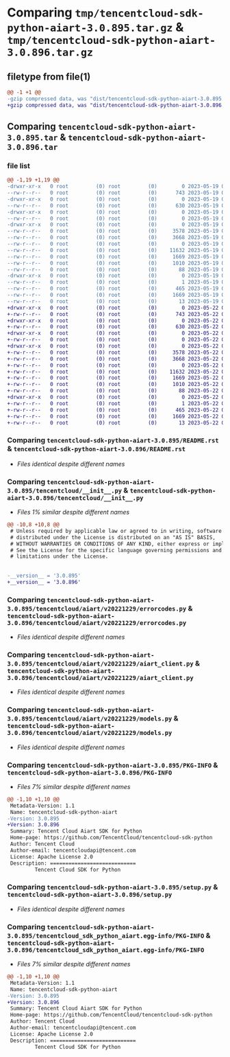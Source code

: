 # Comparing `tmp/tencentcloud-sdk-python-aiart-3.0.895.tar.gz` & `tmp/tencentcloud-sdk-python-aiart-3.0.896.tar.gz`

## filetype from file(1)

```diff
@@ -1 +1 @@
-gzip compressed data, was "dist/tencentcloud-sdk-python-aiart-3.0.895.tar", last modified: Fri May 19 02:40:27 2023, max compression
+gzip compressed data, was "dist/tencentcloud-sdk-python-aiart-3.0.896.tar", last modified: Mon May 22 00:13:32 2023, max compression
```

## Comparing `tencentcloud-sdk-python-aiart-3.0.895.tar` & `tencentcloud-sdk-python-aiart-3.0.896.tar`

### file list

```diff
@@ -1,19 +1,19 @@
-drwxr-xr-x   0 root         (0) root         (0)        0 2023-05-19 02:40:27.000000 tencentcloud-sdk-python-aiart-3.0.895/
--rw-r--r--   0 root         (0) root         (0)      743 2023-05-19 02:40:27.000000 tencentcloud-sdk-python-aiart-3.0.895/README.rst
-drwxr-xr-x   0 root         (0) root         (0)        0 2023-05-19 02:40:27.000000 tencentcloud-sdk-python-aiart-3.0.895/tencentcloud/
--rw-r--r--   0 root         (0) root         (0)      630 2023-05-19 02:40:27.000000 tencentcloud-sdk-python-aiart-3.0.895/tencentcloud/__init__.py
-drwxr-xr-x   0 root         (0) root         (0)        0 2023-05-19 02:40:27.000000 tencentcloud-sdk-python-aiart-3.0.895/tencentcloud/aiart/
--rw-r--r--   0 root         (0) root         (0)        0 2023-05-19 02:40:27.000000 tencentcloud-sdk-python-aiart-3.0.895/tencentcloud/aiart/__init__.py
-drwxr-xr-x   0 root         (0) root         (0)        0 2023-05-19 02:40:27.000000 tencentcloud-sdk-python-aiart-3.0.895/tencentcloud/aiart/v20221229/
--rw-r--r--   0 root         (0) root         (0)     3578 2023-05-19 02:40:27.000000 tencentcloud-sdk-python-aiart-3.0.895/tencentcloud/aiart/v20221229/errorcodes.py
--rw-r--r--   0 root         (0) root         (0)     3668 2023-05-19 02:40:27.000000 tencentcloud-sdk-python-aiart-3.0.895/tencentcloud/aiart/v20221229/aiart_client.py
--rw-r--r--   0 root         (0) root         (0)        0 2023-05-19 02:40:27.000000 tencentcloud-sdk-python-aiart-3.0.895/tencentcloud/aiart/v20221229/__init__.py
--rw-r--r--   0 root         (0) root         (0)    11632 2023-05-19 02:40:27.000000 tencentcloud-sdk-python-aiart-3.0.895/tencentcloud/aiart/v20221229/models.py
--rw-r--r--   0 root         (0) root         (0)     1669 2023-05-19 02:40:27.000000 tencentcloud-sdk-python-aiart-3.0.895/PKG-INFO
--rw-r--r--   0 root         (0) root         (0)     1010 2023-05-19 02:40:27.000000 tencentcloud-sdk-python-aiart-3.0.895/setup.py
--rw-r--r--   0 root         (0) root         (0)       88 2023-05-19 02:40:27.000000 tencentcloud-sdk-python-aiart-3.0.895/setup.cfg
-drwxr-xr-x   0 root         (0) root         (0)        0 2023-05-19 02:40:27.000000 tencentcloud-sdk-python-aiart-3.0.895/tencentcloud_sdk_python_aiart.egg-info/
--rw-r--r--   0 root         (0) root         (0)        1 2023-05-19 02:40:27.000000 tencentcloud-sdk-python-aiart-3.0.895/tencentcloud_sdk_python_aiart.egg-info/dependency_links.txt
--rw-r--r--   0 root         (0) root         (0)      465 2023-05-19 02:40:27.000000 tencentcloud-sdk-python-aiart-3.0.895/tencentcloud_sdk_python_aiart.egg-info/SOURCES.txt
--rw-r--r--   0 root         (0) root         (0)     1669 2023-05-19 02:40:27.000000 tencentcloud-sdk-python-aiart-3.0.895/tencentcloud_sdk_python_aiart.egg-info/PKG-INFO
--rw-r--r--   0 root         (0) root         (0)       13 2023-05-19 02:40:27.000000 tencentcloud-sdk-python-aiart-3.0.895/tencentcloud_sdk_python_aiart.egg-info/top_level.txt
+drwxr-xr-x   0 root         (0) root         (0)        0 2023-05-22 00:13:32.000000 tencentcloud-sdk-python-aiart-3.0.896/
+-rw-r--r--   0 root         (0) root         (0)      743 2023-05-22 00:13:32.000000 tencentcloud-sdk-python-aiart-3.0.896/README.rst
+drwxr-xr-x   0 root         (0) root         (0)        0 2023-05-22 00:13:32.000000 tencentcloud-sdk-python-aiart-3.0.896/tencentcloud/
+-rw-r--r--   0 root         (0) root         (0)      630 2023-05-22 00:13:32.000000 tencentcloud-sdk-python-aiart-3.0.896/tencentcloud/__init__.py
+drwxr-xr-x   0 root         (0) root         (0)        0 2023-05-22 00:13:32.000000 tencentcloud-sdk-python-aiart-3.0.896/tencentcloud/aiart/
+-rw-r--r--   0 root         (0) root         (0)        0 2023-05-22 00:13:32.000000 tencentcloud-sdk-python-aiart-3.0.896/tencentcloud/aiart/__init__.py
+drwxr-xr-x   0 root         (0) root         (0)        0 2023-05-22 00:13:32.000000 tencentcloud-sdk-python-aiart-3.0.896/tencentcloud/aiart/v20221229/
+-rw-r--r--   0 root         (0) root         (0)     3578 2023-05-22 00:13:32.000000 tencentcloud-sdk-python-aiart-3.0.896/tencentcloud/aiart/v20221229/errorcodes.py
+-rw-r--r--   0 root         (0) root         (0)     3668 2023-05-22 00:13:32.000000 tencentcloud-sdk-python-aiart-3.0.896/tencentcloud/aiart/v20221229/aiart_client.py
+-rw-r--r--   0 root         (0) root         (0)        0 2023-05-22 00:13:32.000000 tencentcloud-sdk-python-aiart-3.0.896/tencentcloud/aiart/v20221229/__init__.py
+-rw-r--r--   0 root         (0) root         (0)    11632 2023-05-22 00:13:32.000000 tencentcloud-sdk-python-aiart-3.0.896/tencentcloud/aiart/v20221229/models.py
+-rw-r--r--   0 root         (0) root         (0)     1669 2023-05-22 00:13:32.000000 tencentcloud-sdk-python-aiart-3.0.896/PKG-INFO
+-rw-r--r--   0 root         (0) root         (0)     1010 2023-05-22 00:13:32.000000 tencentcloud-sdk-python-aiart-3.0.896/setup.py
+-rw-r--r--   0 root         (0) root         (0)       88 2023-05-22 00:13:32.000000 tencentcloud-sdk-python-aiart-3.0.896/setup.cfg
+drwxr-xr-x   0 root         (0) root         (0)        0 2023-05-22 00:13:32.000000 tencentcloud-sdk-python-aiart-3.0.896/tencentcloud_sdk_python_aiart.egg-info/
+-rw-r--r--   0 root         (0) root         (0)        1 2023-05-22 00:13:32.000000 tencentcloud-sdk-python-aiart-3.0.896/tencentcloud_sdk_python_aiart.egg-info/dependency_links.txt
+-rw-r--r--   0 root         (0) root         (0)      465 2023-05-22 00:13:32.000000 tencentcloud-sdk-python-aiart-3.0.896/tencentcloud_sdk_python_aiart.egg-info/SOURCES.txt
+-rw-r--r--   0 root         (0) root         (0)     1669 2023-05-22 00:13:32.000000 tencentcloud-sdk-python-aiart-3.0.896/tencentcloud_sdk_python_aiart.egg-info/PKG-INFO
+-rw-r--r--   0 root         (0) root         (0)       13 2023-05-22 00:13:32.000000 tencentcloud-sdk-python-aiart-3.0.896/tencentcloud_sdk_python_aiart.egg-info/top_level.txt
```

### Comparing `tencentcloud-sdk-python-aiart-3.0.895/README.rst` & `tencentcloud-sdk-python-aiart-3.0.896/README.rst`

 * *Files identical despite different names*

### Comparing `tencentcloud-sdk-python-aiart-3.0.895/tencentcloud/__init__.py` & `tencentcloud-sdk-python-aiart-3.0.896/tencentcloud/__init__.py`

 * *Files 1% similar despite different names*

```diff
@@ -10,8 +10,8 @@
 # Unless required by applicable law or agreed to in writing, software
 # distributed under the License is distributed on an "AS IS" BASIS,
 # WITHOUT WARRANTIES OR CONDITIONS OF ANY KIND, either express or implied.
 # See the License for the specific language governing permissions and
 # limitations under the License.
 
 
-__version__ = '3.0.895'
+__version__ = '3.0.896'
```

### Comparing `tencentcloud-sdk-python-aiart-3.0.895/tencentcloud/aiart/v20221229/errorcodes.py` & `tencentcloud-sdk-python-aiart-3.0.896/tencentcloud/aiart/v20221229/errorcodes.py`

 * *Files identical despite different names*

### Comparing `tencentcloud-sdk-python-aiart-3.0.895/tencentcloud/aiart/v20221229/aiart_client.py` & `tencentcloud-sdk-python-aiart-3.0.896/tencentcloud/aiart/v20221229/aiart_client.py`

 * *Files identical despite different names*

### Comparing `tencentcloud-sdk-python-aiart-3.0.895/tencentcloud/aiart/v20221229/models.py` & `tencentcloud-sdk-python-aiart-3.0.896/tencentcloud/aiart/v20221229/models.py`

 * *Files identical despite different names*

### Comparing `tencentcloud-sdk-python-aiart-3.0.895/PKG-INFO` & `tencentcloud-sdk-python-aiart-3.0.896/PKG-INFO`

 * *Files 7% similar despite different names*

```diff
@@ -1,10 +1,10 @@
 Metadata-Version: 1.1
 Name: tencentcloud-sdk-python-aiart
-Version: 3.0.895
+Version: 3.0.896
 Summary: Tencent Cloud Aiart SDK for Python
 Home-page: https://github.com/TencentCloud/tencentcloud-sdk-python
 Author: Tencent Cloud
 Author-email: tencentcloudapi@tencent.com
 License: Apache License 2.0
 Description: ============================
         Tencent Cloud SDK for Python
```

### Comparing `tencentcloud-sdk-python-aiart-3.0.895/setup.py` & `tencentcloud-sdk-python-aiart-3.0.896/setup.py`

 * *Files identical despite different names*

### Comparing `tencentcloud-sdk-python-aiart-3.0.895/tencentcloud_sdk_python_aiart.egg-info/PKG-INFO` & `tencentcloud-sdk-python-aiart-3.0.896/tencentcloud_sdk_python_aiart.egg-info/PKG-INFO`

 * *Files 7% similar despite different names*

```diff
@@ -1,10 +1,10 @@
 Metadata-Version: 1.1
 Name: tencentcloud-sdk-python-aiart
-Version: 3.0.895
+Version: 3.0.896
 Summary: Tencent Cloud Aiart SDK for Python
 Home-page: https://github.com/TencentCloud/tencentcloud-sdk-python
 Author: Tencent Cloud
 Author-email: tencentcloudapi@tencent.com
 License: Apache License 2.0
 Description: ============================
         Tencent Cloud SDK for Python
```

